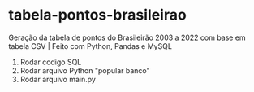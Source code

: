 # tabela-pontos-brasileirao
Geração da tabela de pontos do Brasileirão 2003 a 2022 com base em tabela CSV | Feito com Python, Pandas e MySQL

1. Rodar codigo SQL
2. Rodar arquivo Python "popular banco"
3. Rodar arquivo main.py
